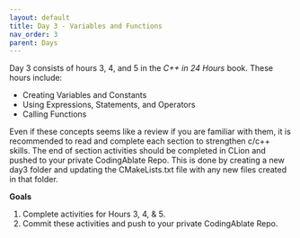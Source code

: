 ```yaml
---
layout: default
title: Day 3 - Variables and Functions
nav_order: 3
parent: Days
---
```


Day 3 consists of hours 3, 4, and 5 in the _C++ in 24 Hours_ book. These hours include:
- Creating Variables and Constants
- Using Expressions, Statements, and Operators
- Calling Functions

Even if these concepts seems like a review if you are familiar with them, it is recommended to read and complete each section to strengthen c/c++ skills.  The end of section activities should be completed in CLion and pushed to your private CodingAblate Repo.  This is done by creating a new day3 folder and updating the CMakeLists.txt file with any new files created in that folder.

**Goals**
1. Complete activities for Hours 3, 4, & 5.
2. Commit these activities and push to your private CodingAblate Repo.

